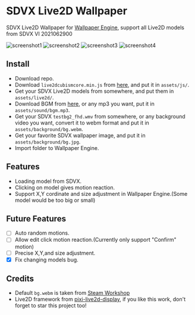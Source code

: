 # SDVX Live2D Wallpaper
SDVX Live2D Wallpaper for [Wallpaper Engine](https://store.steampowered.com/app/431960/Wallpaper_Engine/), support all Live2D models from SDVX VI 2021062900  
  
![screenshot1](screenshot1.jpg)
![screenshot2](screenshot2.png)
![screenshot3](screenshot3.jpg)
![screenshot4](screenshot4.jpg)


## Install
- Download repo.
- Download `live2dcubismcore.min.js` from [here](https://www.live2d.com/download/cubism-sdk/download-web/), and put it in `assets/js/`.
- Get your SDVX Live2D models from somewhere, and put them in `assets/live2d/`.
- Download BGM from [here](https://www.youtube.com/watch?v=tBd_QlnYwNg), or any mp3 you want, put it in `assets/sound/bgm.mp3`.
- Get your SDVX `testbg2_fhd.wmv` from somewhere, or any background video you want, convert it to webm format and put it in `assets/background/bg.webm`.
- Get your favorite SDVX wallpaper image, and put it in `assets/background/bg.jpg`.
- Import folder to Wallpaper Engine. 

## Features
- Loading model from SDVX.
- Clicking on model gives motion reaction.
- Support X,Y cordinate and size adjustment in Wallpaper Engine.(Some model would be too big or small)

## Future Features
- [ ] Auto random motions.
- [ ] Allow edit click motion reaction.(Currently only support "Confirm" motion)
- [ ] Precise X,Y,and size adjustment.
- [x] Fix changing models bug.

## Credits
- Default `bg.webm` is taken from [Steam Workshop](https://steamcommunity.com/sharedfiles/filedetails/?id=1940540424)
- Live2D framework from [pixi-live2d-display](https://github.com/guansss/pixi-live2d-display), if you like this work, don't forget to star this project too!
